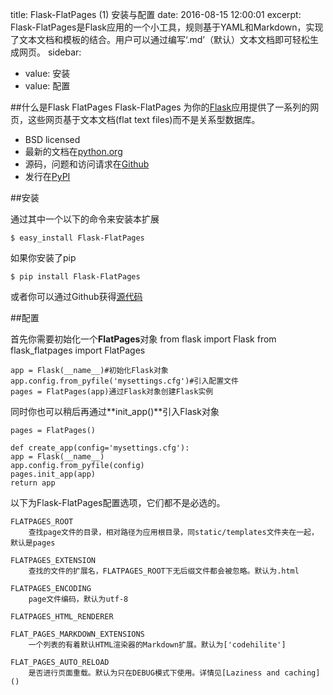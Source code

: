 title: Flask-FlatPages (1) 安装与配置
date: 2016-08-15 12:00:01
excerpt: Flask-FlatPages是Flask应用的一个小工具，规则基于YAML和Markdown，实现了文本文档和模板的结合。用户可以通过编写‘.md’（默认）文本文档即可轻松生成网页。
sidebar: 
- value: 安装
- value: 配置

##<a name='1'>什么是Flask FlatPages</a>
Flask-FlatPages 为你的[Flask](http://flask.pocoo.org/)应用提供了一系列的网页，这些网页基于文本文档(flat text files)而不是关系型数据库。

- BSD licensed
- 最新的文档在[python.org](https://pythonhosted.org/Flask-FlatPages/)
- 源码，问题和访问请求在[Github](https://github.com/SimonSapin/Flask-FlatPages/)
- 发行在[PyPI](https://pypi.python.org/pypi/Flask-FlatPages)

##安装

通过其中一个以下的命令来安装本扩展

    $ easy_install Flask-FlatPages

如果你安装了pip

    $ pip install Flask-FlatPages

或者你可以通过Github获得[源代码](https://github.com/SimonSapin/Flask-FlatPages)

##<a name='2'>配置</a>

首先你需要初始化一个**FlatPages**对象
    from flask import Flask
    from flask_flatpages import FlatPages

    app = Flask(__name__)#初始化Flask对象
    app.config.from_pyfile('mysettings.cfg')#引入配置文件
    pages = FlatPages(app)通过Flask对象创建Flask实例

同时你也可以稍后再通过**init_app()**引入Flask对象

    pages = FlatPages()

    def create_app(config='mysettings.cfg'):
	app = Flask(__name__)
	app.config.from_pyfile(config)
	pages.init_app(app)
	return app

以下为Flask-FlatPages配置选项，它们都不是必选的。

	FLATPAGES_ROOT
		查找page文件的目录，相对路径为应用根目录，同static/templates文件夹在一起，默认是pages

	FLATPAGES_EXTENSION
		查找的文件的扩展名，FLATPAGES_ROOT下无后缀文件都会被忽略。默认为.html

	FLATPAGES_ENCODING
		page文件编码，默认为utf-8

	FLATPAGES_HTML_RENDERER

	FLAT_PAGES_MARKDOWN_EXTENSIONS
		一个列表的有着默认HTML渲染器的Markdown扩展。默认为['codehilite']

	FLAT_PAGES_AUTO_RELOAD
		是否进行页面重载。默认为只在DEBUG模式下使用。详情见[Laziness and caching]()



